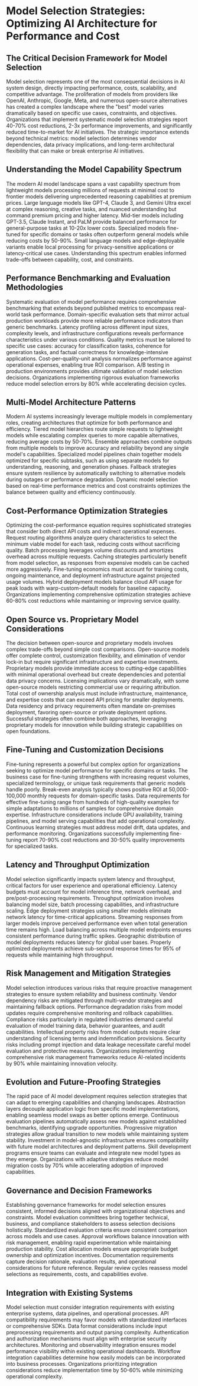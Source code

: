 # Model Selection Strategies: Optimizing AI Architecture for Performance and Cost

## The Critical Decision Framework for Model Selection

Model selection represents one of the most consequential decisions in AI system design, directly impacting performance, costs, scalability, and competitive advantage. The proliferation of models from providers like OpenAI, Anthropic, Google, Meta, and numerous open-source alternatives has created a complex landscape where the "best" model varies dramatically based on specific use cases, constraints, and objectives. Organizations that implement systematic model selection strategies report 40-70% cost reductions, 2-3x performance improvements, and significantly reduced time-to-market for AI initiatives. The strategic importance extends beyond technical metrics: model selection determines vendor dependencies, data privacy implications, and long-term architectural flexibility that can make or break enterprise AI initiatives.

## Understanding the Model Capability Spectrum

The modern AI model landscape spans a vast capability spectrum from lightweight models processing millions of requests at minimal cost to frontier models delivering unprecedented reasoning capabilities at premium prices. Large language models like GPT-4, Claude 3, and Gemini Ultra excel at complex reasoning, creative tasks, and nuanced understanding but command premium pricing and higher latency. Mid-tier models including GPT-3.5, Claude Instant, and PaLM provide balanced performance for general-purpose tasks at 10-20x lower costs. Specialized models fine-tuned for specific domains or tasks often outperform general models while reducing costs by 50-90%. Small language models and edge-deployable variants enable local processing for privacy-sensitive applications or latency-critical use cases. Understanding this spectrum enables informed trade-offs between capability, cost, and constraints.

## Performance Benchmarking and Evaluation Methodologies

Systematic evaluation of model performance requires comprehensive benchmarking that extends beyond published metrics to encompass real-world task performance. Domain-specific evaluation sets that mirror actual production workloads provide more reliable performance indicators than generic benchmarks. Latency profiling across different input sizes, complexity levels, and infrastructure configurations reveals performance characteristics under various conditions. Quality metrics must be tailored to specific use cases: accuracy for classification tasks, coherence for generation tasks, and factual correctness for knowledge-intensive applications. Cost-per-quality-unit analysis normalizes performance against operational expenses, enabling true ROI comparison. A/B testing in production environments provides ultimate validation of model selection decisions. Organizations implementing rigorous evaluation frameworks reduce model selection errors by 80% while accelerating decision cycles.

## Multi-Model Architecture Patterns

Modern AI systems increasingly leverage multiple models in complementary roles, creating architectures that optimize for both performance and efficiency. Tiered model hierarchies route simple requests to lightweight models while escalating complex queries to more capable alternatives, reducing average costs by 50-70%. Ensemble approaches combine outputs from multiple models to improve accuracy and reliability beyond any single model's capabilities. Specialized model pipelines chain together models optimized for specific subtasks, such as using separate models for understanding, reasoning, and generation phases. Fallback strategies ensure system resilience by automatically switching to alternative models during outages or performance degradation. Dynamic model selection based on real-time performance metrics and cost constraints optimizes the balance between quality and efficiency continuously.

## Cost-Performance Optimization Strategies

Optimizing the cost-performance equation requires sophisticated strategies that consider both direct API costs and indirect operational expenses. Request routing algorithms analyze query characteristics to select the minimum viable model for each task, reducing costs without sacrificing quality. Batch processing leverages volume discounts and amortizes overhead across multiple requests. Caching strategies particularly benefit from model selection, as responses from expensive models can be cached more aggressively. Fine-tuning economics must account for training costs, ongoing maintenance, and deployment infrastructure against projected usage volumes. Hybrid deployment models balance cloud API usage for peak loads with warp-custom-default models for baseline capacity. Organizations implementing comprehensive optimization strategies achieve 60-80% cost reductions while maintaining or improving service quality.

## Open Source vs. Proprietary Model Considerations

The decision between open-source and proprietary models involves complex trade-offs beyond simple cost comparisons. Open-source models offer complete control, customization flexibility, and elimination of vendor lock-in but require significant infrastructure and expertise investments. Proprietary models provide immediate access to cutting-edge capabilities with minimal operational overhead but create dependencies and potential data privacy concerns. Licensing implications vary dramatically, with some open-source models restricting commercial use or requiring attribution. Total cost of ownership analysis must include infrastructure, maintenance, and expertise costs that can exceed API pricing for smaller deployments. Data residency and privacy requirements often mandate on-premises deployment, favoring open-source or private deployment options. Successful strategies often combine both approaches, leveraging proprietary models for innovation while building strategic capabilities on open foundations.

## Fine-Tuning and Customization Decisions

Fine-tuning represents a powerful but complex option for organizations seeking to optimize model performance for specific domains or tasks. The business case for fine-tuning strengthens with increasing request volumes, specialized terminology, or unique task requirements that generic models handle poorly. Break-even analysis typically shows positive ROI at 50,000-100,000 monthly requests for domain-specific tasks. Data requirements for effective fine-tuning range from hundreds of high-quality examples for simple adaptations to millions of samples for comprehensive domain expertise. Infrastructure considerations include GPU availability, training pipelines, and model serving capabilities that add operational complexity. Continuous learning strategies must address model drift, data updates, and performance monitoring. Organizations successfully implementing fine-tuning report 70-90% cost reductions and 30-50% quality improvements for specialized tasks.

## Latency and Throughput Optimization

Model selection significantly impacts system latency and throughput, critical factors for user experience and operational efficiency. Latency budgets must account for model inference time, network overhead, and pre/post-processing requirements. Throughput optimization involves balancing model size, batch processing capabilities, and infrastructure scaling. Edge deployment strategies using smaller models eliminate network latency for time-critical applications. Streaming responses from larger models improve perceived performance even when total generation time remains high. Load balancing across multiple model endpoints ensures consistent performance during traffic spikes. Geographic distribution of model deployments reduces latency for global user bases. Properly optimized deployments achieve sub-second response times for 95% of requests while maintaining high throughput.

## Risk Management and Mitigation Strategies

Model selection introduces various risks that require proactive management strategies to ensure system reliability and business continuity. Vendor dependency risks are mitigated through multi-vendor strategies and maintaining fallback options. Performance degradation risks from model updates require comprehensive monitoring and rollback capabilities. Compliance risks particularly in regulated industries demand careful evaluation of model training data, behavior guarantees, and audit capabilities. Intellectual property risks from model outputs require clear understanding of licensing terms and indemnification provisions. Security risks including prompt injection and data leakage necessitate careful model evaluation and protective measures. Organizations implementing comprehensive risk management frameworks reduce AI-related incidents by 90% while maintaining innovation velocity.

## Evolution and Future-Proofing Strategies

The rapid pace of AI model development requires selection strategies that can adapt to emerging capabilities and changing landscapes. Abstraction layers decouple application logic from specific model implementations, enabling seamless model swaps as better options emerge. Continuous evaluation pipelines automatically assess new models against established benchmarks, identifying upgrade opportunities. Progressive migration strategies allow gradual transition to new models while maintaining system stability. Investment in model-agnostic infrastructure ensures compatibility with future model architectures and deployment patterns. Skill development programs ensure teams can evaluate and integrate new model types as they emerge. Organizations with adaptive strategies reduce model migration costs by 70% while accelerating adoption of improved capabilities.

## Governance and Decision Frameworks

Establishing governance frameworks for model selection ensures consistent, informed decisions aligned with organizational objectives and constraints. Model evaluation committees bring together technical, business, and compliance stakeholders to assess selection decisions holistically. Standardized evaluation criteria ensure consistent comparison across models and use cases. Approval workflows balance innovation with risk management, enabling rapid experimentation while maintaining production stability. Cost allocation models ensure appropriate budget ownership and optimization incentives. Documentation requirements capture decision rationale, evaluation results, and operational considerations for future reference. Regular review cycles reassess model selections as requirements, costs, and capabilities evolve.

## Integration with Existing Systems

Model selection must consider integration requirements with existing enterprise systems, data pipelines, and operational processes. API compatibility requirements may favor models with standardized interfaces or comprehensive SDKs. Data format considerations include input preprocessing requirements and output parsing complexity. Authentication and authorization mechanisms must align with enterprise security architectures. Monitoring and observability integration ensures model performance visibility within existing operational dashboards. Workflow integration capabilities determine how easily models can be incorporated into business processes. Organizations prioritizing integration considerations reduce implementation time by 50-60% while minimizing operational complexity.